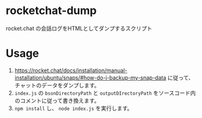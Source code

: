 # rocketchat-dump
rocket.chat の会話ログをHTMLとしてダンプするスクリプト

# Usage
1. https://rocket.chat/docs/installation/manual-installation/ubuntu/snaps/#how-do-i-backup-my-snap-data に従って、チャットのデータをダンプします。
2. `index.js` の `bsonDirectoryPath` と `outputDIrectoryPath` をソースコード内のコメントに従って書き換えます。
3. `npm install` し、 `node index.js` を実行します。
